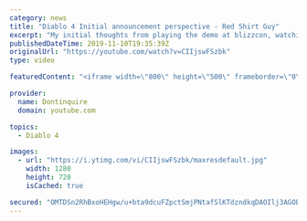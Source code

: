 ```yaml
---
category: news
title: "Diablo 4 Initial announcement perspective - Red Shirt Guy"
excerpt: "My initial thoughts from playing the demo at blizzcon, watching the developer interviews, and listening to the wacky Q&A from the systems and features panel."
publishedDateTime: 2019-11-10T19:35:39Z
originalUrl: "https://youtube.com/watch?v=CIIjswFSzbk"
type: video

featuredContent: "<iframe width=\"800\" height=\"500\" frameborder=\"0\" src=\"https://www.youtube.com/embed/CIIjswFSzbk\" allow=\"accelerometer; autoplay; encrypted-media; gyroscope; picture-in-picture\" allowfullscreen></iframe>"

provider:
  name: Dontinquire
  domain: youtube.com

topics:
  - Diablo 4

images:
  - url: "https://i.ytimg.com/vi/CIIjswFSzbk/maxresdefault.jpg"
    width: 1280
    height: 720
    isCached: true

secured: "OMTDSn2RhBxoHEHgw/u+bta9dcuFZpctSmjPNtafSlKTdzndkqDAOIlj3AGOB2WZIiCLoLGD756ZkPsgBjpIjNO41vXJMe4IPZ66K8IMXRQZe26dyb/wwGqgpvRttKJSlZKuySKqPElrAqx7qriA1mtEZ4f8zuEOSVfHDmkkE5sbrsvNbyml/hCUbp7Wv75NG30W4Q9emRnBsiQN7tAt4V2/s8yDq8ByJJAvMIn1fsEH0rj1x/jGROvztkRpraua4wqfI7BNDMdqokt6KxurtktmvBRCpyUGWc89VUQmz1eIlNX1OQqIKmyLVP46OLK4PDMj5MdntlRcVA4lEtN3MAmJyZx+qjZzLmwARQPuK43hkonqauZJ4WsIN8tAYfnCEdG2S8y8rKEjrjBiWH8HFOGiOct0eVYrdvjvz2PsfZ9Wg310R0n7cGbP/00pcthv;8YAQoFX8LF25eqBKaBwg+A=="
---
```


